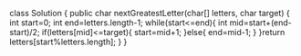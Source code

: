 class Solution {
    public char nextGreatestLetter(char[] letters, char target) {
        int start=0;
        int end=letters.length-1;
        while(start<=end){
            int mid=start+(end-start)/2;
             if(letters[mid]<=target){
                start=mid+1;
            }else{
                end=mid-1;
            }
        }return letters[start%letters.length];
    }
}
